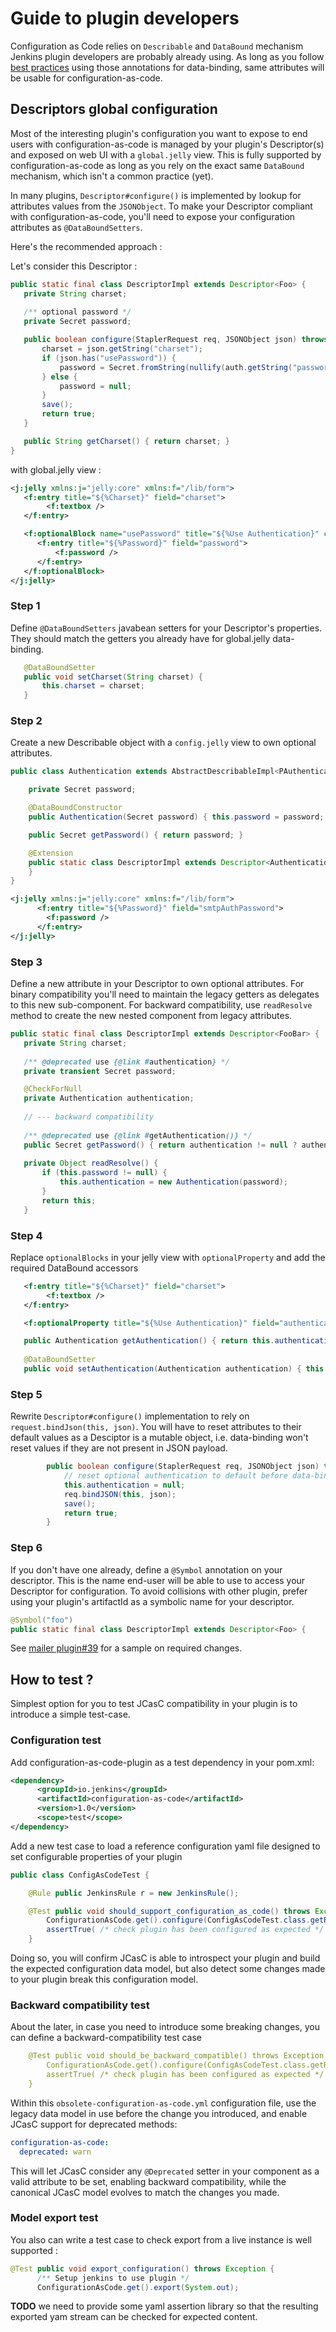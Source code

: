 # Guide to plugin developers

Configuration as Code relies on `Describable` and `DataBound` mechanism Jenkins plugin developers are probably already using. 
As long as you follow [best practices](https://jenkins.io/doc/developer/plugin-development/pipeline-integration/#constructor-vs-setters) 
using those annotations for data-binding, same attributes will be usable for configuration-as-code.

## Descriptors global configuration

Most of the interesting plugin's configuration you want to expose to end users with configuration-as-code is managed by your plugin's 
Descriptor(s) and exposed on web UI with a `global.jelly` view. This is fully supported by configuration-as-code as long as you rely on
the exact same `DataBound` mechanism, which isn't a common practice (yet).

In many plugins, `Descriptor#configure()` is implemented by lookup for attributes values from the `JSONObject`. To make your Descriptor 
compliant with configuration-as-code, you'll need to expose your configuration attributes as `@DataBoundSetters`.

Here's the recommended approach :

Let's consider this Descriptor :

```java   
public static final class DescriptorImpl extends Descriptor<Foo> {
   private String charset;
   
   /** optional password */
   private Secret password;

   public boolean configure(StaplerRequest req, JSONObject json) throws FormException { 
       charset = json.getString("charset");
       if (json.has("usePassword")) {
           password = Secret.fromString(nullify(auth.getString("password")));
       } else {
           password = null;
       }
       save();
       return true;
   }

   public String getCharset() { return charset; }
}
```   

with global.jelly view :
```xml
<j:jelly xmlns:j="jelly:core" xmlns:f="/lib/form">
   <f:entry title="${%Charset}" field="charset">
        <f:textbox />
   </f:entry> 

   <f:optionalBlock name="usePassword" title="${%Use Authentication}" checked="${descriptor.password!=null}">
      <f:entry title="${%Password}" field="password">
          <f:password />
      </f:entry>
   </f:optionalBlock>
</j:jelly>
```

### Step 1

Define `@DataBoundSetters` javabean setters for your Descriptor's properties. They should match the getters you already have for 
global.jelly data-binding.
   
```java   
   @DataBoundSetter
   public void setCharset(String charset) {
       this.charset = charset;
   }     
```     
   
### Step 2   
Create a new Describable object with a `config.jelly` view to own optional attributes. 

```java
public class Authentication extends AbstractDescribableImpl<PAuthentication> {

    private Secret password;

    @DataBoundConstructor
    public Authentication(Secret password) { this.password = password; }

    public Secret getPassword() { return password; }

    @Extension
    public static class DescriptorImpl extends Descriptor<Authentication> {
    }
}
```
```xml
<j:jelly xmlns:j="jelly:core" xmlns:f="/lib/form">
      <f:entry title="${%Password}" field="smtpAuthPassword">
        <f:password />
      </f:entry>
</j:jelly>
```

### Step 3
Define a new attribute in your Descriptor to own optional attributes. 
For binary compatibility you'll need to maintain the legacy getters as delegates to this new sub-component. 
For backward compatibility, use `readResolve` method to create the new nested component from legacy attributes.   

```java   
public static final class DescriptorImpl extends Descriptor<FooBar> {
   private String charset;
   
   /** @deprecated use {@link #authentication} */
   private transient Secret password;

   @CheckForNull
   private Authentication authentication;
   
   // --- backward compatibility
   
   /** @deprecated use {@link #getAuthentication()} */   
   public Secret getPassword() { return authentication != null ? authentication.getPassword() : null; }
   
   private Object readResolve() {
       if (this.password != null) {
           this.authentication = new Authentication(password);
       }
       return this;
   }   
```

### Step 4

Replace `optionalBlocks` in your jelly view with `optionalProperty` and add the required DataBound accessors
```xml
   <f:entry title="${%Charset}" field="charset">
        <f:textbox />
   </f:entry> 

   <f:optionalProperty title="${%Use Authentication}" field="authentication"/>
```

```java
   public Authentication getAuthentication() { return this.authentication; } 
   
   @DataBoundSetter
   public void setAuthentication(Authentication authentication) { this.authentication = authentication; } 
```
   
### Step 5

Rewrite `Descriptor#configure()` implementation to rely on `request.bindJson(this, json)`. You will have to reset attributes to their
default values as a Desciptor is a mutable object, i.e. data-binding won't reset values if they are not present in JSON payload.

```java
        public boolean configure(StaplerRequest req, JSONObject json) throws FormException {
            // reset optional authentication to default before data-binding
            this.authentication = null;
            req.bindJSON(this, json);
            save();
            return true;
        }
```

### Step 6
If you don't have one already, define a `@Symbol` annotation on your descriptor. This is the name end-user will be able to use to access
your Descriptor for configuration. To avoid collisions with other plugin, prefer using your plugin's artifactId as a symbolic name for your
descriptor.

```java   
@Symbol("foo")
public static final class DescriptorImpl extends Descriptor<Foo> {
```

See [mailer plugin#39](https://github.com/jenkinsci/mailer-plugin/pull/39) for a sample on required changes.


## How to test ?

Simplest option for you to test JCasC compatibility in your plugin is to introduce a simple test-case. 

### Configuration test
Add configuration-as-code-plugin as a test dependency in your pom.xml:
```xml
<dependency>
      <groupId>io.jenkins</groupId>
      <artifactId>configuration-as-code</artifactId>
      <version>1.0</version>
      <scope>test</scope>
</dependency>
```

Add a new test case to load a reference configuration yaml file designed to set configurable properties of your plugin
```java
public class ConfigAsCodeTest {

    @Rule public JenkinsRule r = new JenkinsRule();

    @Test public void should_support_configuration_as_code() throws Exception {
        ConfigurationAsCode.get().configure(ConfigAsCodeTest.class.getResource("configuration-as-code.yml").toString());
        assertTrue( /* check plugin has been configured as expected */ );
    }
```

Doing so, you will confirm JCasC is able to introspect your plugin and build the expected configuration data model, but also detect
some changes made to your plugin break this configuration model.

### Backward compatibility test
About the later, in case you need to introduce some breaking changes, you can define a backward-compatibility test case
```yaml
    @Test public void should_be_backward_compatible() throws Exception {
        ConfigurationAsCode.get().configure(ConfigAsCodeTest.class.getResource("obsolete-configuration-as-code.yml").toString());
        assertTrue( /* check plugin has been configured as expected */ );
    }
```
Within this `obsolete-configuration-as-code.yml` configuration file, use the legacy data model in use before the change you introduced, and enable JCasC support for deprecated methods:
```yaml
configuration-as-code:
  deprecated: warn
```
This will let JCasC consider any `@Deprecated` setter in your component as a valid attribute to be set, enabling backward compatibility,
while the canonical JCasC model evolves to match the changes you made.

### Model export test
You also can write a test case to check export from a live instance is well supported :

```java 
@Test public void export_configuration() throws Exception {
      /** Setup jenkins to use plugin */
      ConfigurationAsCode.get().export(System.out);
```
**TODO** we need to provide some yaml assertion library so that the resulting exported yam stream can be checked for expected content. 
